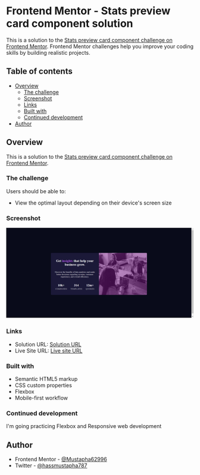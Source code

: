 # Frontend Mentor - Stats preview card component solution

This is a solution to the [Stats preview card component challenge on Frontend Mentor](https://www.frontendmentor.io/challenges/stats-preview-card-component-8JqbgoU62). Frontend Mentor challenges help you improve your coding skills by building realistic projects. 

## Table of contents

- [Overview](#overview)
  - [The challenge](#the-challenge)
  - [Screenshot](#screenshot)
  - [Links](#links)
  - [Built with](#built-with)
  - [Continued development](#continued-development)
- [Author](#author)


## Overview

This is a solution to the [Stats preview card component challenge on Frontend Mentor](https://www.frontendmentor.io/challenges/stats-preview-card-component-8JqbgoU62).

### The challenge

Users should be able to:

- View the optimal layout depending on their device's screen size

### Screenshot

![](./screenshot.png)


### Links

- Solution URL: [Solution URL](https://www.frontendmentor.io/solutions/statspreviewcardcomponent-NPp_2U5hEW)
- Live Site URL: [Live site URL](https://mustapha62996.github.io/stats-preview-landing-page/)


### Built with

- Semantic HTML5 markup
- CSS custom properties
- Flexbox
- Mobile-first workflow



### Continued development

I'm going practicing Flexbox and Responsive web development



## Author

- Frontend Mentor - [@Mustapha62996](https://www.frontendmentor.io/profile/Mustapha62996)
- Twitter - [@hassmustapha787](https://www.twitter.com/hassmustapha787)

